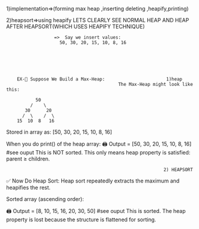1)implementation=>(forming max heap ,inserting deleting ,heapify,printing)

2)heapsort=>using heapify 
                                        LETS CLEARLY SEE  NORMAL HEAP AND HEAP AFTER HEAPSORT(WHICH USES HEAPIFY TECHNIQUE)

                     
                      =>  Say we insert values:
                        50, 30, 20, 15, 10, 8, 16
                        

                                                              
                                                              
                                                              
                                                              
        EX-🌲 Suppose We Build a Max-Heap:                       1)heap  
                                              The Max-Heap might look like this:
       
               50
             /    \
           30      20
          /  \    /  \
        15  10  8   16
Stored in array as:
[50, 30, 20, 15, 10, 8, 16]



When you do print() of the heap array:
🖨️ Output = [50, 30, 20, 15, 10, 8, 16]                                           #see ouput
This is NOT sorted.
This only means heap property is satisfied: parent ≥ children.



                                                               2) HEAPSORT

✅ Now Do Heap Sort:
Heap sort repeatedly extracts the maximum and heapifies the rest.

Sorted array (ascending order):

🖨️ Output = [8, 10, 15, 16, 20, 30, 50]                                         #see ouput
This is sorted. The heap property is lost because the structure is flattened for sorting.
